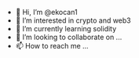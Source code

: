 - 👋 Hi, I’m @ekocan1
- 👀 I’m interested in crypto and web3
- 🌱 I’m currently learning solidity
- 💞️ I’m looking to collaborate on ...
- 📫 How to reach me ...

<!---
ekocan1/ekocan1 is a ✨ special ✨ repository because its `README.md` (this file) appears on your GitHub profile.
You can click the Preview link to take a look at your changes.
--->

